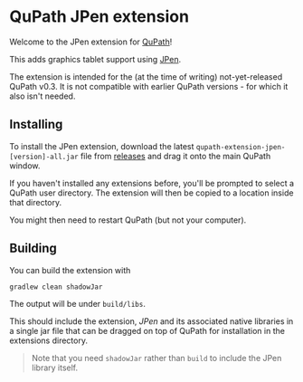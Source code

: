 # QuPath JPen extension

Welcome to the JPen extension for [QuPath](http://qupath.github.io)!

This adds graphics tablet support using [JPen](https://github.com/nicarran/jpen).

The extension is intended for the (at the time of writing) not-yet-released 
QuPath v0.3.
It is not compatible with earlier QuPath versions - for which it also isn't needed.


## Installing

To install the JPen extension, download the latest `qupath-extension-jpen-[version]-all.jar` file from [releases](https://github.com/qupath/qupath-extension-jpen/releases) and drag it onto the main QuPath window.

If you haven't installed any extensions before, you'll be prompted to select a QuPath user directory.
The extension will then be copied to a location inside that directory.

You might then need to restart QuPath (but not your computer).


## Building

You can build the extension with

```bash
gradlew clean shadowJar
```

The output will be under `build/libs`.

This should include the extension, *JPen* and its associated native libraries in a single jar file that can be dragged on top of QuPath for installation in the extensions directory.

> Note that you need `shadowJar` rather than `build` to include the JPen library itself.